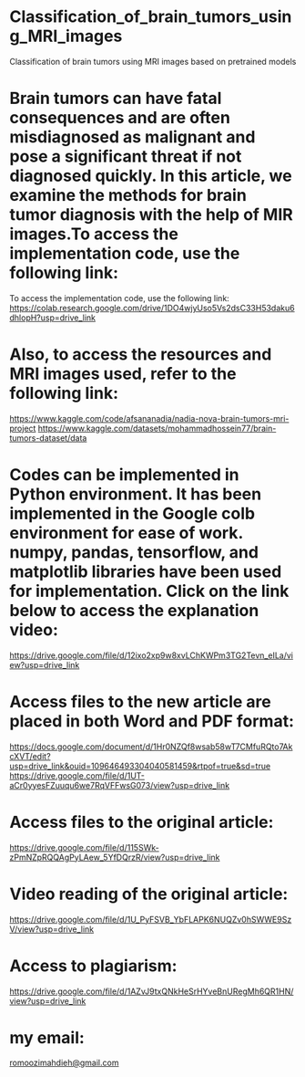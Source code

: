 # Classification_of_brain_tumors_using_MRI_images
Classification of brain tumors using MRI images based on pretrained models
 # Brain tumors can have fatal consequences and are often misdiagnosed as malignant and pose a significant threat if not diagnosed quickly. In this article, we examine the methods for brain tumor diagnosis with the help of MIR images.To access the implementation code, use the following link:
 To access the implementation code, use the following link:
 https://colab.research.google.com/drive/1DO4wjyUso5Vs2dsC33H53daku6dhlopH?usp=drive_link
 # Also, to access the resources and MRI images used, refer to the following link:
 https://www.kaggle.com/code/afsananadia/nadia-nova-brain-tumors-mri-project
 https://www.kaggle.com/datasets/mohammadhossein77/brain-tumors-dataset/data
# Codes can be implemented in Python environment. It has been implemented in the Google colb environment for ease of work. numpy, pandas, tensorflow, and matplotlib libraries have been used for implementation. Click on the link below to access the explanation video:
https://drive.google.com/file/d/12ixo2xp9w8xvLChKWPm3TG2Tevn_eILa/view?usp=drive_link
# Access files to the new article are placed in both Word and PDF format:
https://docs.google.com/document/d/1Hr0NZQf8wsab58wT7CMfuRQto7AkcXVT/edit?usp=drive_link&ouid=109646493304040581459&rtpof=true&sd=true
https://drive.google.com/file/d/1UT-aCr0yyesFZuuqu6we7RqVFFwsG073/view?usp=drive_link
# Access files to the original article:
https://drive.google.com/file/d/115SWk-zPmNZpRQQAgPyLAew_5YfDQrzR/view?usp=drive_link
# Video reading of the original article:
https://drive.google.com/file/d/1U_PyFSVB_YbFLAPK6NUQZv0hSWWE9SzV/view?usp=drive_link
# Access to  plagiarism:
https://drive.google.com/file/d/1AZvJ9txQNkHeSrHYveBnURegMh6QR1HN/view?usp=drive_link

# my email: 
romoozimahdieh@gmail.com
